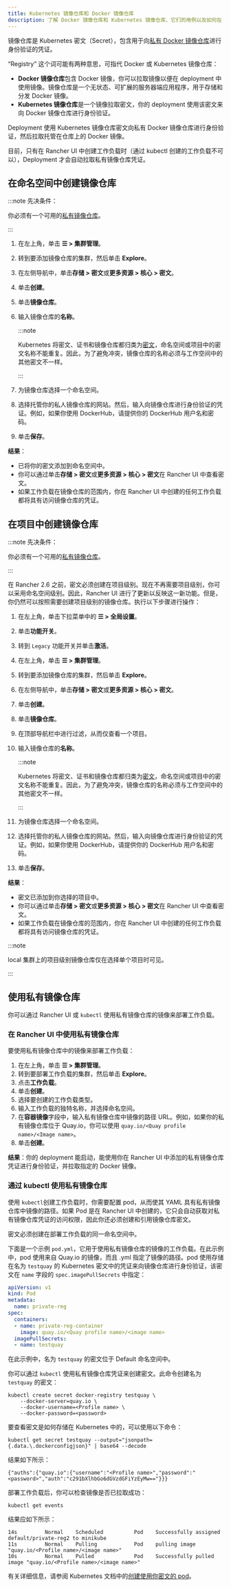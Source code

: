 ```yaml
---
title: Kubernetes 镜像仓库和 Docker 镜像仓库
description: 了解 Docker 镜像仓库和 Kubernetes 镜像仓库、它们的用例以及如何在 Rancher UI 中使用私有镜像仓库
---
```

镜像仓库是 Kubernetes 密文（Secret），包含用于向[私有 Docker 镜像仓库](https://kubernetes.io/docs/tasks/configure-pod-container/pull-image-private-registry/)进行身份验证的凭证。

“Registry” 这个词可能有两种意思，可指代 Docker 或 Kubernetes 镜像仓库：

- **Docker 镜像仓库**包含 Docker 镜像，你可以拉取镜像以便在 deployment 中使用镜像。镜像仓库是一个无状态、可扩展的服务器端应用程序，用于存储和分发 Docker 镜像。
- **Kubernetes 镜像仓库**是一个镜像拉取密文，你的 deployment 使用该密文来向 Docker 镜像仓库进行身份验证。

Deployment 使用 Kubernetes 镜像仓库密文向私有 Docker 镜像仓库进行身份验证，然后拉取托管在仓库上的 Docker 镜像。

目前，只有在 Rancher UI 中创建工作负载时（通过 kubectl 创建的工作负载不可以），Deployment 才会自动拉取私有镜像仓库凭证。

## 在命名空间中创建镜像仓库

:::note 先决条件：

你必须有一个可用的[私有镜像仓库](https://docs.docker.com/registry/deploying/)。

:::

1. 在左上角，单击 **☰ > 集群管理**。
1. 转到要添加镜像仓库的集群，然后单击 **Explore**。
1. 在左侧导航中，单击**存储 > 密文**或**更多资源 > 核心 > 密文**。
1. 单击**创建**。
1. 单击**镜像仓库**。
1. 输入镜像仓库的**名称**。

   :::note

   Kubernetes 将密文、证书和镜像仓库都归类为[密文](https://kubernetes.io/docs/concepts/configuration/secret/)，命名空间或项目中的密文名称不能重复。因此，为了避免冲突，镜像仓库的名称必须与工作空间中的其他密文不一样。

   :::

1. 为镜像仓库选择一个命名空间。
1. 选择托管你的私人镜像仓库的网站。然后，输入向镜像仓库进行身份验证的凭证。例如，如果你使用 DockerHub，请提供你的 DockerHub 用户名和密码。
1. 单击**保存**。

**结果**：

- 已将你的密文添加到命名空间中。
- 你可以通过单击**存储 > 密文**或**更多资源 > 核心 > 密文**在 Rancher UI 中查看密文。
- 如果工作负载在镜像仓库的范围内，你在 Rancher UI 中创建的任何工作负载都将具有访问镜像仓库的凭证。

## 在项目中创建镜像仓库

:::note 先决条件：

你必须有一个可用的[私有镜像仓库](https://docs.docker.com/registry/deploying/)。

:::

在 Rancher 2.6 之前，密文必须创建在项目级别。现在不再需要项目级别，你可以采用命名空间级别。因此，Rancher UI 进行了更新以反映这一新功能。但是，你仍然可以按照需要创建项目级别的镜像仓库。执行以下步骤进行操作：

1. 在左上角，单击下拉菜单中的 **☰ > 全局设置**。
1. 单击**功能开关**。
1. 转到 `Legacy` 功能开关并单击**激活**。
1. 在左上角，单击 **☰ > 集群管理**。
1. 转到要添加镜像仓库的集群，然后单击 **Explore**。
1. 在左侧导航中，单击**存储 > 密文**或**更多资源 > 核心 > 密文**。
1. 单击**创建**。
1. 单击**镜像仓库**。
1. 在顶部导航栏中进行过滤，从而仅查看一个项目。
1. 输入镜像仓库的**名称**。

   :::note

   Kubernetes 将密文、证书和镜像仓库都归类为[密文](https://kubernetes.io/docs/concepts/configuration/secret/)，命名空间或项目中的密文名称不能重复。因此，为了避免冲突，镜像仓库的名称必须与工作空间中的其他密文不一样。

   :::

1. 为镜像仓库选择一个命名空间。
1. 选择托管你的私人镜像仓库的网站。然后，输入向镜像仓库进行身份验证的凭证。例如，如果你使用 DockerHub，请提供你的 DockerHub 用户名和密码。
1. 单击**保存**。

**结果**：

- 密文已添加到你选择的项目中。
- 你可以通过单击**存储 > 密文**或**更多资源 > 核心 > 密文**在 Rancher UI 中查看密文。
- 如果工作负载在镜像仓库的范围内，你在 Rancher UI 中创建的任何工作负载都将具有访问镜像仓库的凭证。

:::note

local 集群上的项目级别镜像仓库仅在选择单个项目时可见。

:::

## 使用私有镜像仓库

你可以通过 Rancher UI 或 `kubectl` 使用私有镜像仓库的镜像来部署工作负载。

### 在 Rancher UI 中使用私有镜像仓库

要使用私有镜像仓库中的镜像来部署工作负载：

1. 在左上角，单击 **☰ > 集群管理**。
1. 转到要部署工作负载的集群，然后单击 **Explore**。
1. 点击**工作负载**。
1. 单击**创建**。
1. 选择要创建的工作负载类型。
1. 输入工作负载的独特名称，并选择命名空间。
1. 在**容器镜像**字段中，输入私有镜像仓库中镜像的路径 URL。例如，如果你的私有镜像仓库位于 Quay.io，你可以使用 `quay.io/<Quay profile name>/<Image name>`。
1. 单击**创建**。

**结果**：你的 deployment 能启动，能使用你在 Rancher UI 中添加的私有镜像仓库凭证进行身份验证，并拉取指定的 Docker 镜像。

### 通过 kubectl 使用私有镜像仓库

使用 `kubectl`创建工作负载时，你需要配置 pod，从而使其 YAML 具有私有镜像仓库中镜像的路径。如果 Pod 是在 Rancher UI 中创建的，它只会自动获取对私有镜像仓库凭证的访问权限，因此你还必须创建和引用镜像仓库密文。

密文必须创建在部署工作负载的同一命名空间中。

下面是一个示例 `pod.yml`，它用于使用私有镜像仓库的镜像的工作负载。在此示例中，pod 使用来自 Quay.io 的镜像，而且 .yml 指定了镜像的路径。pod 使用存储在名为 `testquay` 的 Kubernetes 密文中的凭证来向镜像仓库进行身份验证，该密文在 `name` 字段的 `spec.imagePullSecrets` 中指定：

```yaml
apiVersion: v1
kind: Pod
metadata:
  name: private-reg
spec:
  containers:
  - name: private-reg-container
    image: quay.io/<Quay profile name>/<image name>
  imagePullSecrets:
  - name: testquay
```

在此示例中，名为 `testquay` 的密文位于 Default 命名空间中。

你可以通过 `kubectl` 使用私有镜像仓库凭证来创建密文。此命令创建名为 `testquay` 的密文：

```
kubectl create secret docker-registry testquay \
    --docker-server=quay.io \
    --docker-username=<Profile name> \
    --docker-password=<password>
```

要查看密文是如何存储在 Kubernetes 中的，可以使用以下命令：

```
kubectl get secret testquay --output="jsonpath={.data.\.dockerconfigjson}" | base64 --decode
```

结果如下所示：

```
{"auths":{"quay.io":{"username":"<Profile name>","password":"<password>","auth":"c291bXlhbGo6dGVzdGFiYzEyMw=="}}}
```

部署工作负载后，你可以检查镜像是否已拉取成功：

```
kubectl get events
```
结果应如下所示：
```
14s         Normal    Scheduled          Pod    Successfully assigned default/private-reg2 to minikube
11s         Normal    Pulling            Pod    pulling image "quay.io/<Profile name>/<image name>"
10s         Normal    Pulled             Pod    Successfully pulled image "quay.io/<Profile name>/<image name>"
```

有关详细信息，请参阅 Kubernetes 文档中的[创建使用你密文的 pod](https://kubernetes.io/docs/tasks/configure-pod-container/pull-image-private-registry/#create-a-pod-that-uses-your-secret)。
